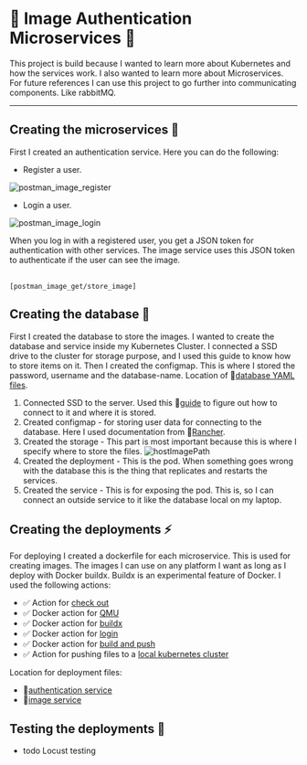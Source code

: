 # 🌟 Image Authentication Microservices 🌟

This project is build because I wanted to learn more about Kubernetes and how the services work.
I also wanted to learn more about Microservices. 
For future references I can use this project to go further into communicating components.
Like rabbitMQ.

---

## Creating the microservices 💭

First I created an authentication service. Here you can do the following:

* Register a user.

![postman_image_register][imagePostmanApiRegisterUser]
    
* Login a user.

![postman_image_login][imagePostmanApiLoginUser]

When you log in with a registered user, you get a JSON token for authentication with other services.
The image service uses this JSON token to authenticate if the user can see the image.
<br><br/>

    [postman_image_get/store_image]


## Creating the database 🔐

First I created the database to store the images. I wanted to create the database and service inside my Kubernetes Cluster.
I connected a SSD drive to the cluster for storage purpose, and I used this guide to know how to store items on it.
Then I created the configmap. This is where I stored the password, username and the database-name. Location of 🔗[database YAML files][locationRepoDatabaseDeployment].

1. Connected SSD to the server. Used this 🔗[guide][websiteAddingSSDRaspberryPI] to figure out how to connect to it and where it is stored.
2. Created configmap - for storing user data for connecting to the database. Here I used documentation from 🔗[Rancher][websiteCreatingVolumeK3s].
3. Created the storage - This part is most important because this is where I specify where to store the files. ![hostImagePath][imageStorageLocationDatabase] 
4. Created the deployment -  This is the pod. When something goes wrong with the database this is the thing that replicates and restarts the services. 
5. Created the service - This is for exposing the pod. This is, so I can connect an outside service to it like the database local on my laptop.

## Creating the deployments ⚡

For deploying I created a dockerfile for each microservice. This is used for creating images. 
The images I can use on any platform I want as long as I deploy with Docker buildx.
Buildx is an experimental feature of Docker. I used the following actions:

* ✅ Action for [check out][actionCheckOut]
* ✅ Docker action for [QMU][actionDockerSetupQmu]
* ✅ Docker action for [buildx][actionDockerSetupBuildx]
* ✅ Docker action for [login][actionDockerLogin]
* ✅ Docker action for [build and push][actionDockerBuildPush]
* ✅ Action for pushing files to a [local kubernetes cluster][actionPushToKubernetes] 

Location for deployment files:

* 🔗[authentication service][locationRepoAuthenticationDeployments]
* 🔗[image service][locationRepoImageDeployments]

## Testing the deployments 🏁

* todo Locust testing




[imageSecrets]:https://user-images.githubusercontent.com/42863867/101778710-830c8880-3af4-11eb-88ff-65b8df4f2974.png
[websiteAddingSSDRaspberryPI]:https://www.raspberrypi.org/documentation/configuration/external-storage.md
[websiteCreatingVolumeK3s]:https://rancher.com/docs/k3s/latest/en/storage/
[imageStorageLocationDatabase]:https://user-images.githubusercontent.com/42863867/102088815-b9f7dc80-3e1b-11eb-9c74-cd89240ddc1b.png

[actionCheckOut]:https://github.com/actions/checkout
[actionDockerSetupQmu]: https://github.com/docker/setup-qemu-action
[actionDockerSetupBuildx]: https://github.com/docker/setup-buildx-action
[actionDockerLogin]: https://github.com/docker/login-action
[actionDockerBuildPush]: https://github.com/docker/build-push-action
[actionPushToKubernetes]: https://github.com/steebchen/kubectl

[locationRepoDatabaseDeployment]: https://github.com/teundeclercq/image-authentication-microservice/tree/main/PostgresqlDeployment
[locationRepoAuthenticationDeployments]: https://github.com/teundeclercq/image-authentication-microservice/tree/main/AuthenticationService/deployments
[locationRepoImageDeployments]:https://github.com/teundeclercq/image-authentication-microservice/tree/main/ImageService/deployments

[imagePostmanApiRegisterUser]:https://user-images.githubusercontent.com/42863867/102227037-65bb2e00-3ee9-11eb-8959-9f9ded502685.png
[imagePostmanApiLoginUser]:https://user-images.githubusercontent.com/42863867/102234031-285a9e80-3ef1-11eb-930f-9763cb211b23.png
